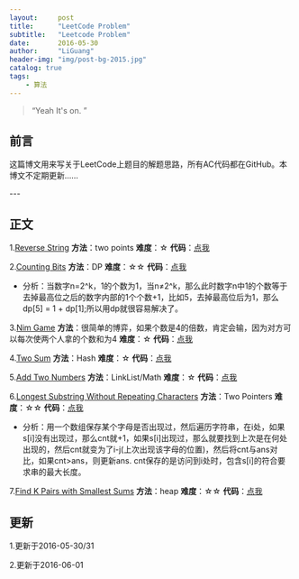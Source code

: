 ```yaml
---
layout:     post
title:      "LeetCode Problem"
subtitle:   "Leetcode Problem"
date:       2016-05-30
author:     "LiGuang"
header-img: "img/post-bg-2015.jpg"
catalog: true
tags:
    - 算法
---
```


> “Yeah It's on. ”


## 前言

这篇博文用来写关于LeetCode上题目的解题思路，所有AC代码都在GitHub。本博文不定期更新……


<p id = "build"></p>
---

## 正文
1.[Reverse String](https://leetcode.com/problems/reverse-string/) **方法**：two points **难度**：☆   **代码**：[点我](https://github.com/CoolIceFire/leetcode/blob/master/Reverse%20String)

2.[Counting Bits](https://leetcode.com/problems/counting-bits/) **方法**：DP **难度**：☆☆ **代码**：[点我](https://github.com/CoolIceFire/leetcode/blob/master/Counting%20Bits)

* 分析：当数字n=2^k，1的个数为1，当n≠2^k，那么此时数字n中1的个数等于去掉最高位之后的数字内部的1个个数+1，比如5，去掉最高位后为1，那么dp[5] = 1 + dp[1];所以用dp就很容易解决了。

3.[Nim Game](https://leetcode.com/problems/nim-game/) **方法**：很简单的博弈，如果个数是4的倍数，肯定会输，因为对方可以每次使两个人拿的个数和为4 **难度**：☆ **代码**：[点我](https://github.com/CoolIceFire/leetcode/blob/master/Nim%20Game)

4.[Two Sum](https://leetcode.com/problems/two-sum/) **方法**：Hash **难度**：☆
**代码**：[点我](https://github.com/CoolIceFire/leetcode/blob/master/Two%20Sum)

5.[Add Two Numbers](https://leetcode.com/problems/add-two-numbers/) **方法**：LinkList/Math **难度**：☆
**代码**：[点我](https://github.com/CoolIceFire/leetcode/blob/master/Add%20Two%20Numbers)

6.[Longest Substring Without Repeating Characters](https://leetcode.com/problems/longest-substring-without-repeating-characters/) **方法**：Two Pointers **难度**：☆☆
**代码**：[点我](https://github.com/CoolIceFire/leetcode/blob/master/Longest%20Substring%20Without%20Repeating%20Characters)

* 分析：用一个数组保存某个字母是否出现过，然后遍历字符串，在i处，如果s[i]没有出现过，那么cnt就+1，如果s[i]出现过，那么就要找到上次是在何处出现的，然后cnt就变为了i-j(上次出现该字母的位置)，然后将cnt与ans对比，如果cnt>ans，则更新ans. cnt保存的是访问到i处时，包含s[i]的符合要求串的最大长度。

7.[Find K Pairs with Smallest Sums](https://leetcode.com/problems/find-k-pairs-with-smallest-sums/) **方法**：heap **难度**：☆☆
**代码**：[点我](https://github.com/CoolIceFire/leetcode/blob/master/Find%20K%20Pairs%20with%20Smallest%20Sums)

## 更新

1.更新于2016-05-30/31

2.更新于2016-06-01

